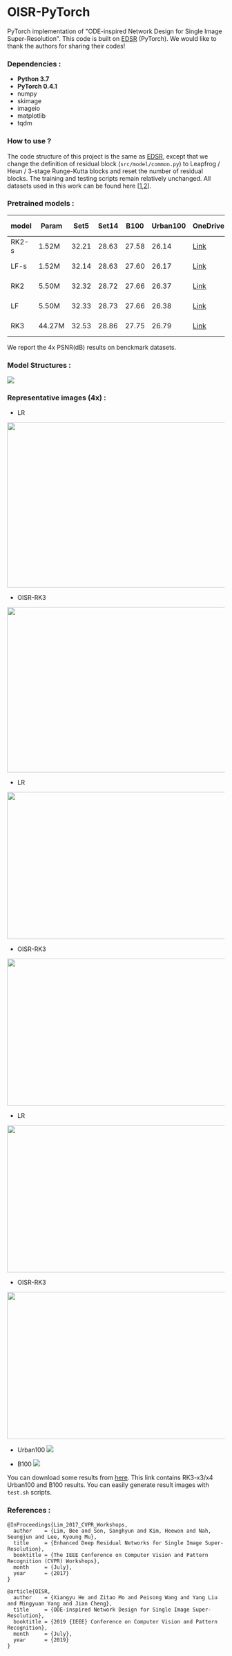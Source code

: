 # OISR-PyTorch
PyTorch implementation of "ODE-inspired Network Design for Single Image Super-Resolution". This code is built on [EDSR](https://github.com/thstkdgus35/EDSR-PyTorch) (PyTorch). We would like to thank the authors for sharing their codes!

### Dependencies :
* **Python 3.7**
* **PyTorch 0.4.1**
* numpy
* skimage
* imageio
* matplotlib
* tqdm

### How to use ?
The code structure of this project is the same as [EDSR](https://github.com/thstkdgus35/EDSR-PyTorch), except that we change the definition of residual block (`src/model/common.py`) to Leapfrog / Heun / 3-stage Runge-Kutta blocks and reset the number of residual blocks. The training and testing scripts remain relatively unchanged. All datasets used in this work can be found here \[[1](https://cv.snu.ac.kr/research/EDSR/benchmark.tar),[2](https://cv.snu.ac.kr/research/EDSR/DIV2K.tar)\].

### Pretrained models :
model | Param | Set5 | Set14 | B100 | Urban100 | OneDrive | Baidu Pan
------------ | ------------- | ------------- | ------------- | ------------- | ------------- | ------------- | -------------
RK2-s | 1.52M | 32.21 | 28.63 | 27.58 | 26.14 | [Link](https://1drv.ms/u/s!Av1MQK8mV3J8gnNxeXiDCYfijePQ) | [Link](https://pan.baidu.com/s/1DFr5Pr5E3Pw9cf6q-Y0XYg) (u26w)  
LF-s | 1.52M | 32.14 | 28.63 | 27.60 | 26.17 | [Link](https://1drv.ms/u/s!Av1MQK8mV3J8gnbrjMgwSd1E7Dow) | [Link](https://pan.baidu.com/s/15CL-tjoUaJDhL514CR0kiA) (b971)
RK2 | 5.50M | 32.32 | 28.72 | 27.66 | 26.37 | [Link](https://1drv.ms/u/s!Av1MQK8mV3J8gnURfxj_gsAizHCD) | [Link](https://pan.baidu.com/s/1CrmdsURJw0jfQIw3UqqF0w) (88f7)
LF | 5.50M | 32.33 | 28.73 | 27.66 | 26.38 | [Link](https://1drv.ms/u/s!Av1MQK8mV3J8gnTmRQ8d6wVJtp5Z) | [Link](https://pan.baidu.com/s/16aAVOXAQhCwHM5yhIzxing) (19qt)
RK3 | 44.27M | 32.53 | 28.86 | 27.75 | 26.79 | [Link](https://1drv.ms/u/s!Av1MQK8mV3J8gndKfnbNbY0ydkVx) | [Link](https://pan.baidu.com/s/1-rkXZsQTfp0g7nGB4hSzow) (xc1h)

We report the 4x PSNR(dB) results on benckmark datasets.

### Model Structures :
![](./img/ODE.png)

### Representative images (4x) :
* LR
<img src="./img/LR_1.png" width="512" height="382" />

* OISR-RK3
<img src="./img/RK3_1.png" width="512" height="382" />

* LR
<img src="./img/LR_2.png" width="512" height="340" />

* OISR-RK3
<img src="./img/RK3_2.png" width="512" height="340" />

* LR
<img src="./img/LR_3.png" width="512" height="340" />

* OISR-RK3
<img src="./img/RK3_3.png" width="512" height="340" />

* Urban100
![](./img/Urban100.png)

* B100
![](./img/B100.png)

You can download some results from [here](https://1drv.ms/u/s!Av1MQK8mV3J8gng54ftWgdCT1i7C). This link contains RK3-x3/x4 Urban100 and B100 results. You can easily generate result images with `test.sh` scripts.

### References : 
```
@InProceedings{Lim_2017_CVPR_Workshops,
  author    = {Lim, Bee and Son, Sanghyun and Kim, Heewon and Nah, Seungjun and Lee, Kyoung Mu},
  title     = {Enhanced Deep Residual Networks for Single Image Super-Resolution},
  booktitle = {The IEEE Conference on Computer Vision and Pattern Recognition (CVPR) Workshops},
  month     = {July},
  year      = {2017}
}

@article{OISR,
  author    = {Xiangyu He and Zitao Mo and Peisong Wang and Yang Liu and Mingyuan Yang and Jian Cheng},
  title     = {ODE-inspired Network Design for Single Image Super-Resolution},
  booktitle = {2019 {IEEE} Conference on Computer Vision and Pattern Recognition},
  month     = {July},
  year      = {2019}
}
```
